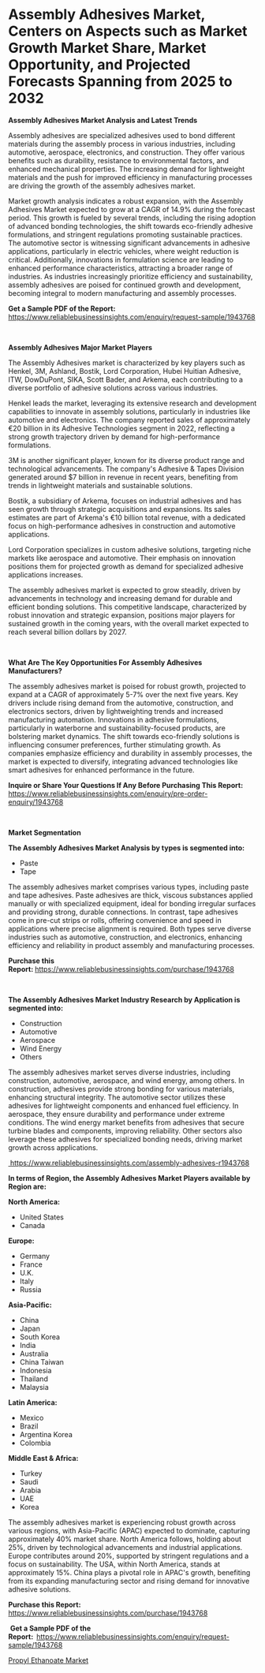 <p><h1>Assembly Adhesives Market, Centers on Aspects such as Market Growth Market Share, Market Opportunity, and Projected Forecasts Spanning from 2025 to 2032</h1></p><p><strong>Assembly Adhesives Market Analysis and Latest Trends</strong></p>
<p><p>Assembly adhesives are specialized adhesives used to bond different materials during the assembly process in various industries, including automotive, aerospace, electronics, and construction. They offer various benefits such as durability, resistance to environmental factors, and enhanced mechanical properties. The increasing demand for lightweight materials and the push for improved efficiency in manufacturing processes are driving the growth of the assembly adhesives market.</p><p>Market growth analysis indicates a robust expansion, with the Assembly Adhesives Market expected to grow at a CAGR of 14.9% during the forecast period. This growth is fueled by several trends, including the rising adoption of advanced bonding technologies, the shift towards eco-friendly adhesive formulations, and stringent regulations promoting sustainable practices. The automotive sector is witnessing significant advancements in adhesive applications, particularly in electric vehicles, where weight reduction is critical. Additionally, innovations in formulation science are leading to enhanced performance characteristics, attracting a broader range of industries. As industries increasingly prioritize efficiency and sustainability, assembly adhesives are poised for continued growth and development, becoming integral to modern manufacturing and assembly processes.</p></p>
<p><strong>Get a Sample PDF of the Report:&nbsp;</strong> <a href="https://www.reliablebusinessinsights.com/enquiry/request-sample/1943768?utm_campaign=2099&utm_medium=2&utm_source=Github&utm_content=ia&utm_term=31032025&utm_id=assembly-adhesives">https://www.reliablebusinessinsights.com/enquiry/request-sample/1943768</a></p>
<p>&nbsp;</p>
<p><strong>Assembly Adhesives Major Market Players</strong></p>
<p><p>The Assembly Adhesives market is characterized by key players such as Henkel, 3M, Ashland, Bostik, Lord Corporation, Hubei Huitian Adhesive, ITW, DowDuPont, SIKA, Scott Bader, and Arkema, each contributing to a diverse portfolio of adhesive solutions across various industries.</p><p>Henkel leads the market, leveraging its extensive research and development capabilities to innovate in assembly solutions, particularly in industries like automotive and electronics. The company reported sales of approximately €20 billion in its Adhesive Technologies segment in 2022, reflecting a strong growth trajectory driven by demand for high-performance formulations.</p><p>3M is another significant player, known for its diverse product range and technological advancements. The company's Adhesive & Tapes Division generated around $7 billion in revenue in recent years, benefiting from trends in lightweight materials and sustainable solutions.</p><p>Bostik, a subsidiary of Arkema, focuses on industrial adhesives and has seen growth through strategic acquisitions and expansions. Its sales estimates are part of Arkema's €10 billion total revenue, with a dedicated focus on high-performance adhesives in construction and automotive applications.</p><p>Lord Corporation specializes in custom adhesive solutions, targeting niche markets like aerospace and automotive. Their emphasis on innovation positions them for projected growth as demand for specialized adhesive applications increases.</p><p>The assembly adhesives market is expected to grow steadily, driven by advancements in technology and increasing demand for durable and efficient bonding solutions. This competitive landscape, characterized by robust innovation and strategic expansion, positions major players for sustained growth in the coming years, with the overall market expected to reach several billion dollars by 2027.</p></p>
<p>&nbsp;</p>
<p><strong>What Are The Key Opportunities For Assembly Adhesives Manufacturers?</strong></p>
<p><p>The assembly adhesives market is poised for robust growth, projected to expand at a CAGR of approximately 5-7% over the next five years. Key drivers include rising demand from the automotive, construction, and electronics sectors, driven by lightweighting trends and increased manufacturing automation. Innovations in adhesive formulations, particularly in waterborne and sustainability-focused products, are bolstering market dynamics. The shift towards eco-friendly solutions is influencing consumer preferences, further stimulating growth. As companies emphasize efficiency and durability in assembly processes, the market is expected to diversify, integrating advanced technologies like smart adhesives for enhanced performance in the future.</p></p>
<p><strong>Inquire or Share Your Questions If Any Before Purchasing This Report:</strong> <a href="https://www.reliablebusinessinsights.com/enquiry/pre-order-enquiry/1943768?utm_campaign=2099&utm_medium=2&utm_source=Github&utm_content=ia&utm_term=31032025&utm_id=assembly-adhesives">https://www.reliablebusinessinsights.com/enquiry/pre-order-enquiry/1943768</a></p>
<p>&nbsp;</p>
<p><strong>Market Segmentation</strong></p>
<p><strong>The Assembly Adhesives Market Analysis by types is segmented into:</strong></p>
<p><ul><li>Paste</li><li>Tape</li></ul></p>
<p><p>The assembly adhesives market comprises various types, including paste and tape adhesives. Paste adhesives are thick, viscous substances applied manually or with specialized equipment, ideal for bonding irregular surfaces and providing strong, durable connections. In contrast, tape adhesives come in pre-cut strips or rolls, offering convenience and speed in applications where precise alignment is required. Both types serve diverse industries such as automotive, construction, and electronics, enhancing efficiency and reliability in product assembly and manufacturing processes.</p></p>
<p><strong>Purchase this Report:&nbsp;</strong><a href="https://www.reliablebusinessinsights.com/purchase/1943768?utm_campaign=2099&utm_medium=2&utm_source=Github&utm_content=ia&utm_term=31032025&utm_id=assembly-adhesives">https://www.reliablebusinessinsights.com/purchase/1943768</a></p>
<p>&nbsp;</p>
<p><strong>The Assembly Adhesives Market Industry Research by Application is segmented into:</strong></p>
<p><ul><li>Construction</li><li>Automotive</li><li>Aerospace</li><li>Wind Energy</li><li>Others</li></ul></p>
<p><p>The assembly adhesives market serves diverse industries, including construction, automotive, aerospace, and wind energy, among others. In construction, adhesives provide strong bonding for various materials, enhancing structural integrity. The automotive sector utilizes these adhesives for lightweight components and enhanced fuel efficiency. In aerospace, they ensure durability and performance under extreme conditions. The wind energy market benefits from adhesives that secure turbine blades and components, improving reliability. Other sectors also leverage these adhesives for specialized bonding needs, driving market growth across applications.</p></p>
<p><a href="https://www.reliablebusinessinsights.com/assembly-adhesives-r1943768?utm_campaign=2099&utm_medium=2&utm_source=Github&utm_content=ia&utm_term=31032025&utm_id=assembly-adhesives">&nbsp;https://www.reliablebusinessinsights.com/assembly-adhesives-r1943768</a></p>
<p><strong>In terms of Region, the Assembly Adhesives Market Players available by Region are:</strong></p>
<p>
    <p> <strong> North America: </strong>
        <ul>
            <li>United States</li>
            <li>Canada</li>
        </ul>
        </p> 
    <p> <strong> Europe: </strong>
        <ul>
            <li>Germany</li>
            <li>France</li>
            <li>U.K.</li>
            <li>Italy</li>
            <li>Russia</li>
        </ul>
        </p> 
    <p> <strong> Asia-Pacific: </strong>
        <ul>
            <li>China</li>
            <li>Japan</li>
            <li>South Korea</li>
            <li>India</li>
            <li>Australia</li>
            <li>China Taiwan</li>
            <li>Indonesia</li>
            <li>Thailand</li>
            <li>Malaysia</li>
        </ul>
        </p> 
    <p> <strong> Latin America: </strong>
        <ul>
            <li>Mexico</li>
            <li>Brazil</li>
            <li>Argentina Korea</li>
            <li>Colombia</li>
        </ul>
        </p> 
    <p> <strong> Middle East & Africa: </strong>
        <ul>
            <li>Turkey</li>
            <li>Saudi</li>
            <li>Arabia</li>
            <li>UAE</li>
            <li>Korea</li>
        </ul>
    </p>
    </p>
<p><p>The assembly adhesives market is experiencing robust growth across various regions, with Asia-Pacific (APAC) expected to dominate, capturing approximately 40% market share. North America follows, holding about 25%, driven by technological advancements and industrial applications. Europe contributes around 20%, supported by stringent regulations and a focus on sustainability. The USA, within North America, stands at approximately 15%. China plays a pivotal role in APAC's growth, benefiting from its expanding manufacturing sector and rising demand for innovative adhesive solutions.</p></p>
<p><strong>Purchase this Report: </strong><a href="https://www.reliablebusinessinsights.com/purchase/1943768?utm_campaign=2099&utm_medium=2&utm_source=Github&utm_content=ia&utm_term=31032025&utm_id=assembly-adhesives">https://www.reliablebusinessinsights.com/purchase/1943768</a></p>
<p>&nbsp;<strong>Get a Sample PDF of the Report:&nbsp;&nbsp;</strong><a href="https://www.reliablebusinessinsights.com/enquiry/request-sample/1943768?utm_campaign=2099&utm_medium=2&utm_source=Github&utm_content=ia&utm_term=31032025&utm_id=assembly-adhesives">https://www.reliablebusinessinsights.com/enquiry/request-sample/1943768</a></p>
<p><strong></strong></p>
<p><p><a href="https://github.com/NargisHussain432/Market-Research-Report-List-2/blob/main/propyl-ethanoate-market.md?utm_campaign=2099&utm_medium=2&utm_source=Github&utm_content=ia&utm_term=31032025&utm_id=assembly-adhesives">Propyl Ethanoate Market</a></p></p>